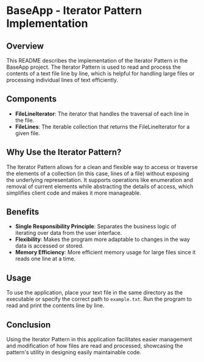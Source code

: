# BaseApp - Iterator Pattern Implementation

## Overview
This README describes the implementation of the Iterator Pattern in the BaseApp project. The Iterator Pattern is used to read and process the contents of a text file line by line, which is helpful for handling large files or processing individual lines of text efficiently.

## Components
- **FileLineIterator**: The iterator that handles the traversal of each line in the file.
- **FileLines**: The iterable collection that returns the FileLineIterator for a given file.

## Why Use the Iterator Pattern?
The Iterator Pattern allows for a clean and flexible way to access or traverse the elements of a collection (in this case, lines of a file) without exposing the underlying representation. It supports operations like enumeration and removal of current elements while abstracting the details of access, which simplifies client code and makes it more manageable.

## Benefits
- **Single Responsibility Principle**: Separates the business logic of iterating over data from the user interface.
- **Flexibility**: Makes the program more adaptable to changes in the way data is accessed or stored.
- **Memory Efficiency**: More efficient memory usage for large files since it reads one line at a time.

## Usage
To use the application, place your text file in the same directory as the executable or specify the correct path to `example.txt`. Run the program to read and print the contents line by line.

## Conclusion
Using the Iterator Pattern in this application facilitates easier management and modification of how files are read and processed, showcasing the pattern's utility in designing easily maintainable code.
